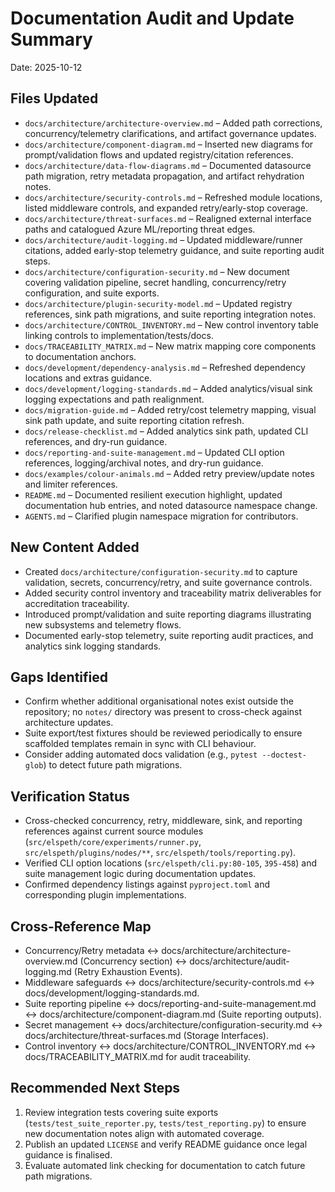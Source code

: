 # Documentation Audit and Update Summary
Date: 2025-10-12

## Files Updated
- `docs/architecture/architecture-overview.md` – Added path corrections, concurrency/telemetry clarifications, and artifact governance updates.
- `docs/architecture/component-diagram.md` – Inserted new diagrams for prompt/validation flows and updated registry/citation references.
- `docs/architecture/data-flow-diagrams.md` – Documented datasource path migration, retry metadata propagation, and artifact rehydration notes.
- `docs/architecture/security-controls.md` – Refreshed module locations, listed middleware controls, and expanded retry/early-stop coverage.
- `docs/architecture/threat-surfaces.md` – Realigned external interface paths and catalogued Azure ML/reporting threat edges.
- `docs/architecture/audit-logging.md` – Updated middleware/runner citations, added early-stop telemetry guidance, and suite reporting audit steps.
- `docs/architecture/configuration-security.md` – New document covering validation pipeline, secret handling, concurrency/retry configuration, and suite exports.
- `docs/architecture/plugin-security-model.md` – Updated registry references, sink path migrations, and suite reporting integration notes.
- `docs/architecture/CONTROL_INVENTORY.md` – New control inventory table linking controls to implementation/tests/docs.
- `docs/TRACEABILITY_MATRIX.md` – New matrix mapping core components to documentation anchors.
- `docs/development/dependency-analysis.md` – Refreshed dependency locations and extras guidance.
- `docs/development/logging-standards.md` – Added analytics/visual sink logging expectations and path realignment.
- `docs/migration-guide.md` – Added retry/cost telemetry mapping, visual sink path update, and suite reporting citation refresh.
- `docs/release-checklist.md` – Added analytics sink path, updated CLI references, and dry-run guidance.
- `docs/reporting-and-suite-management.md` – Updated CLI option references, logging/archival notes, and dry-run guidance.
- `docs/examples/colour-animals.md` – Added retry preview/update notes and limiter references.
- `README.md` – Documented resilient execution highlight, updated documentation hub entries, and noted datasource namespace change.
- `AGENTS.md` – Clarified plugin namespace migration for contributors.

## New Content Added
- Created `docs/architecture/configuration-security.md` to capture validation, secrets, concurrency/retry, and suite governance controls.
- Added security control inventory and traceability matrix deliverables for accreditation traceability.
- Introduced prompt/validation and suite reporting diagrams illustrating new subsystems and telemetry flows.
- Documented early-stop telemetry, suite reporting audit practices, and analytics sink logging standards.

## Gaps Identified
- Confirm whether additional organisational notes exist outside the repository; no `notes/` directory was present to cross-check against architecture updates.
- Suite export/test fixtures should be reviewed periodically to ensure scaffolded templates remain in sync with CLI behaviour.
- Consider adding automated docs validation (e.g., `pytest --doctest-glob`) to detect future path migrations.

## Verification Status
- Cross-checked concurrency, retry, middleware, sink, and reporting references against current source modules (`src/elspeth/core/experiments/runner.py`, `src/elspeth/plugins/nodes/**`, `src/elspeth/tools/reporting.py`).
- Verified CLI option locations (`src/elspeth/cli.py:80-105`, `395-458`) and suite management logic during documentation updates.
- Confirmed dependency listings against `pyproject.toml` and corresponding plugin implementations.

## Cross-Reference Map
- Concurrency/Retry metadata ↔ docs/architecture/architecture-overview.md (Concurrency section) ↔ docs/architecture/audit-logging.md (Retry Exhaustion Events).
- Middleware safeguards ↔ docs/architecture/security-controls.md ↔ docs/development/logging-standards.md.
- Suite reporting pipeline ↔ docs/reporting-and-suite-management.md ↔ docs/architecture/component-diagram.md (Suite reporting outputs).
- Secret management ↔ docs/architecture/configuration-security.md ↔ docs/architecture/threat-surfaces.md (Storage Interfaces).
- Control inventory ↔ docs/architecture/CONTROL_INVENTORY.md ↔ docs/TRACEABILITY_MATRIX.md for audit traceability.

## Recommended Next Steps
1. Review integration tests covering suite exports (`tests/test_suite_reporter.py`, `tests/test_reporting.py`) to ensure new documentation notes align with automated coverage.
2. Publish an updated `LICENSE` and verify README guidance once legal guidance is finalised.
3. Evaluate automated link checking for documentation to catch future path migrations.

